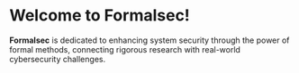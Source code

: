 # Welcome to Formalsec!

**Formalsec** is dedicated to enhancing system security through the power of formal methods, connecting rigorous research with real-world cybersecurity challenges.

